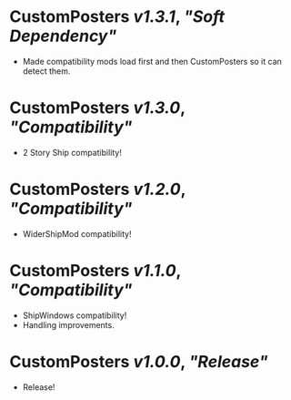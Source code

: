 # CustomPosters *v1.3.1*, *"Soft Dependency"*

- Made compatibility mods load first and then CustomPosters so it can detect them.

# CustomPosters *v1.3.0*, *"Compatibility"*

- 2 Story Ship compatibility!

# CustomPosters *v1.2.0*, *"Compatibility"*

- WiderShipMod compatibility!

# CustomPosters *v1.1.0*, *"Compatibility"*

- ShipWindows compatibility!
- Handling improvements.

# CustomPosters *v1.0.0*, *"Release"*

- Release!
